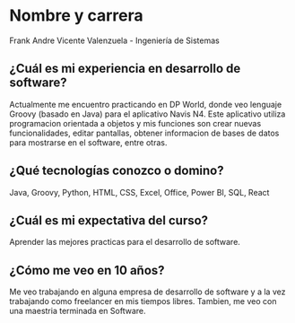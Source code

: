 # **Nombre y carrera**
Frank Andre Vicente Valenzuela - Ingeniería de Sistemas

## ¿Cuál es mi experiencia en desarrollo de software?

Actualmente me encuentro practicando en DP World, donde veo lenguaje Groovy (basado en Java) para el aplicativo Navis N4. Este aplicativo utiliza programacion orientada a objetos y mis funciones son crear nuevas funcionalidades, editar pantallas, obtener informacion de bases de datos para mostrarse en el software, entre otras.

## ¿Qué tecnologías conozco o domino?
Java, Groovy, Python, HTML, CSS, Excel, Office, Power BI, SQL, React


## ¿Cuál es mi expectativa del curso?

Aprender las mejores practicas para el desarrollo de software.

## ¿Cómo me veo en 10 años?

Me veo trabajando en alguna empresa de desarrollo de software y a la vez trabajando como freelancer en mis tiempos libres. Tambien, me veo con una maestria terminada en Software.